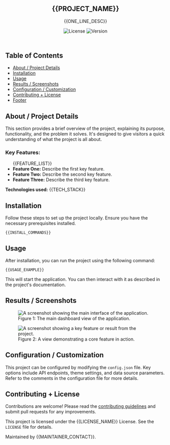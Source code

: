 <section>
  <header>
    <h1 id="project-header">{{PROJECT_NAME}}</h1>
    <p>{{ONE_LINE_DESC}}</p>
    <div id="badges">
      <img src="https://img.shields.io/badge/license-MIT-blue.svg" alt="License">
      <img src="https://img.shields.io/badge/version-1.0.0-green.svg" alt="Version">
    </div>
  </header>

  <nav>
    <h2 id="table-of-contents">Table of Contents</h2>
    <ul>
      <li><a href="#about-project">About / Project Details</a></li>
      <li><a href="#installation">Installation</a></li>
      <li><a href="#usage">Usage</a></li>
      <li><a href="#results">Results / Screenshots</a></li>
      <li><a href="#configuration">Configuration / Customization</a></li>
      <li><a href="#contributing-license">Contributing + License</a></li>
      <li><a href="#footer">Footer</a></li>
    </ul>
  </nav>

  <section id="about-project">
    <h2>About / Project Details</h2>
    <p>This section provides a brief overview of the project, explaining its purpose, functionality, and the problem it solves. It's designed to give visitors a quick understanding of what the project is all about.</p>
    <h3>Key Features:</h3>
    <ul>
      {{FEATURE_LIST}}
      <li><strong>Feature One:</strong> Describe the first key feature.</li>
      <li><strong>Feature Two:</strong> Describe the second key feature.</li>
      <li><strong>Feature Three:</strong> Describe the third key feature.</li>
    </ul>
    <p><strong>Technologies used:</strong> {{TECH_STACK}}</p>
  </section>

  <section id="installation">
    <h2>Installation</h2>
    <p>Follow these steps to set up the project locally. Ensure you have the necessary prerequisites installed.</p>
    <pre><code>{{INSTALL_COMMANDS}}</code></pre>
  </section>

  <section id="usage">
    <h2>Usage</h2>
    <p>After installation, you can run the project using the following command:</p>
    <pre><code>{{USAGE_EXAMPLE}}</code></pre>
    <p>This will start the application. You can then interact with it as described in the project's documentation.</p>
  </section>

  <section id="results">
    <h2>Results / Screenshots</h2>
    <figure>
      <img src="assets/screenshots/result-1.png" alt="A screenshot showing the main interface of the application." loading="lazy" style="max-width:100%;height:auto;">
      <figcaption>Figure 1: The main dashboard view of the application. </figcaption>
    </figure>
    <figure>
      <img src="assets/screenshots/result-2.png" alt="A screenshot showing a key feature or result from the project." loading="lazy" style="max-width:100%;height:auto;">
      <figcaption>Figure 2: A view demonstrating a core feature in action. </figcaption>
    </figure>
  </section>

  <section id="configuration">
    <h2>Configuration / Customization</h2>
    <p>This project can be configured by modifying the <code>config.json</code> file. Key options include API endpoints, theme settings, and data source parameters. Refer to the comments in the configuration file for more details.</p>
  </section>

  <section id="contributing-license">
    <h2>Contributing + License</h2>
    <p>Contributions are welcome! Please read the <a href="{{CONTRIBUTE_LINK}}">contributing guidelines</a> and submit pull requests for any improvements.</p>
    <p>This project is licensed under the {{LICENSE_NAME}} License. See the <code>LICENSE</code> file for details.</p>
  </section>

  <footer id="footer">
    <p>Maintained by {{MAINTAINER_CONTACT}}.</p>
  </footer>
</section>

